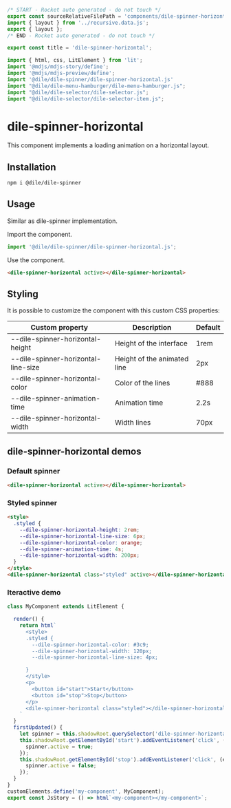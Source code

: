 ```js server
/* START - Rocket auto generated - do not touch */
export const sourceRelativeFilePath = 'components/dile-spinner-horizontal.rocket.md';
import { layout } from '../recursive.data.js';
export { layout };
/* END - Rocket auto generated - do not touch */

export const title = 'dile-spinner-horizontal';

```

```js script
import { html, css, LitElement } from 'lit'; 
import '@mdjs/mdjs-story/define';
import '@mdjs/mdjs-preview/define';
import '@dile/dile-spinner/dile-spinner-horizontal.js'
import "@dile/dile-menu-hamburger/dile-menu-hamburger.js";
import "@dile/dile-selector/dile-selector.js";
import "@dile/dile-selector/dile-selector-item.js";
```

# dile-spinner-horizontal

This component implements a loading animation on a horizontal layout.

## Installation

```bash
npm i @dile/dile-spinner
```

## Usage

Similar as dile-spinner implementation. 

Import the component.

```javascript
import '@dile/dile-spinner/dile-spinner-horizontal.js';
```

Use the component.

```html
<dile-spinner-horizontal active></dile-spinner-horizontal>
```

## Styling

It is possible to customize the component with this custom CSS properties:

Custom property | Description | Default
----------------|-------------|---------
--dile-spinner-horizontal-height | Height of the interface | 1rem
--dile-spinner-horizontal-line-size | Height of the animated line | 2px
--dile-spinner-horizontal-color | Color of the lines | #888
--dile-spinner-animation-time | Animation time | 2.2s
--dile-spinner-horizontal-width | Width lines | 70px

## dile-spinner-horizontal demos

### Default spinner

```html preview-story
<dile-spinner-horizontal active></dile-spinner-horizontal>
```

### Styled spinner

```html preview-story
<style>
  .styled {
    --dile-spinner-horizontal-height: 2rem;
    --dile-spinner-horizontal-line-size: 6px;
    --dile-spinner-horizontal-color: orange;
    --dile-spinner-animation-time: 4s;
    --dile-spinner-horizontal-width: 200px;
  }
</style>
<dile-spinner-horizontal class="styled" active></dile-spinner-horizontal>
```

### Iteractive demo

```js preview-story
class MyComponent extends LitElement {

  render() {
    return html`
      <style>
      .styled {
        --dile-spinner-horizontal-color: #3c9;
        --dile-spinner-horizontal-width: 120px;
        --dile-spinner-horizontal-line-size: 4px;

      }
      </style>
      <p>
        <button id="start">Start</button>
        <button id="stop">Stop</button>
      </p>
      <dile-spinner-horizontal class="styled"></dile-spinner-horizontal>
    `
  }
  firstUpdated() {
    let spinner = this.shadowRoot.querySelector('dile-spinner-horizontal');
    this.shadowRoot.getElementById('start').addEventListener('click', (e) => {
      spinner.active = true;
    });
    this.shadowRoot.getElementById('stop').addEventListener('click', (e) => {
      spinner.active = false;
    });
  }
}
customElements.define('my-component', MyComponent);
export const JsStory = () => html`<my-component></my-component>`;
```
